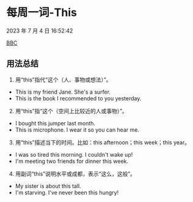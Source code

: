# 每周一词-This

2023 年 7 月 4 日 16:52:42

[BBC](https://www.bbc.co.uk/learningenglish/chinese/features/english-in-a-minute/ep-230623)

## 用法总结

1. 用“this”指代“这个（人、事物或想法）”。

- This is my friend Jane. She's a surfer.
- This is the book I recommended to you yesterday.

2. 用“this”指“这个（空间上比较近的人或事物）”。

- I bought this jumper last month.
- This is microphone. I wear it so you can hear me.

3. 用“this”描述当下的时间。比如：this afternoon；this week；this year。

- I was so tired this morning. I couldn't wake up!
- I'm meeting two friends for dinner this week.

4. 用副词“this”说明水平或成都，表示“这么，这般”。

- My sister is about this tall.
- I'm starving. I've never been this hungry!
